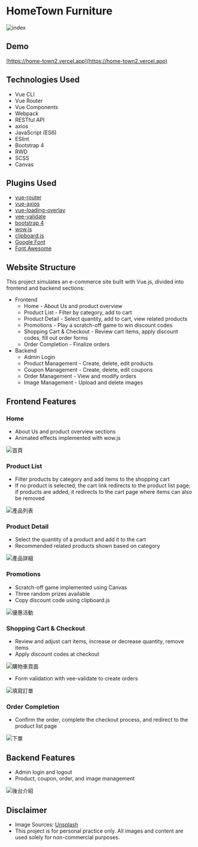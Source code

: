 # HomeTown Furniture
![index](https://user-images.githubusercontent.com/42172767/93883609-62623d00-fd14-11ea-8c4b-34e180ecba08.jpg)

## Demo
[https://home-town2.vercel.app](https://home-town2.vercel.app)

## Technologies Used
* Vue CLI
* Vue Router
* Vue Components
* Webpack
* RESTful API
* axios
* JavaScript (ES6)
* ESlint
* Bootstrap 4
* RWD
* SCSS
* Canvas

## Plugins Used
* [vue-router](https://www.npmjs.com/package/vue-router)
* [vue-axios](https://www.npmjs.com/package/vue-axios)
* [vue-loading-overlay](https://www.npmjs.com/package/vue-loading-overlay)
* [vee-validate](https://www.npmjs.com/package/vee-validate)
* [bootstrap 4](https://getbootstrap.com/)
* [wow.js](https://wowjs.uk/docs.html)
* [clipboard.js](https://clipboardjs.com/)
* [Google Font](https://fonts.google.com/)
* [Font Awesome](https://fontawesome.com/)

## Website Structure
This project simulates an e-commerce site built with Vue.js, divided into frontend and backend sections:
* Frontend
  * Home - About Us and product overview
  * Product List - Filter by category, add to cart
  * Product Detail - Select quantity, add to cart, view related products
  * Promotions - Play a scratch-off game to win discount codes
  * Shopping Cart & Checkout - Review cart items, apply discount codes, fill out order forms
  * Order Completion - Finalize orders
* Backend
  * Admin Login
  * Product Management - Create, delete, edit products
  * Coupon Management - Create, delete, edit coupons
  * Order Management - View and modify orders
  * Image Management - Upload and delete images
  
## Frontend Features
### Home
* About Us and product overview sections
* Animated effects implemented with wow.js

![首頁](https://user-images.githubusercontent.com/42172767/93671806-acf77580-fad8-11ea-8561-b982dccafa93.gif)


### Product List
* Filter products by category and add items to the shopping cart
* If no product is selected, the cart link redirects to the product list page; if products are added, it redirects to the cart page where items can also be removed

![產品列表](https://user-images.githubusercontent.com/42172767/93671039-5dae4680-fad2-11ea-94a3-9efb95d9bfd5.gif)

### Product Detail
* Select the quantity of a product and add it to the cart
* Recommended related products shown based on category

![產品詳細](https://user-images.githubusercontent.com/42172767/93671323-9b13d380-fad4-11ea-8069-a807e1e292bb.gif)

### Promotions
* Scratch-off game implemented using Canvas
* Three random prizes available
* Copy discount code using clipboard.js

![優惠活動](https://user-images.githubusercontent.com/42172767/93671380-1bd2cf80-fad5-11ea-88cf-a52c3abde9e2.gif)

### Shopping Cart & Checkout
* Review and adjust cart items, increase or decrease quantity, remove items
* Apply discount codes at checkout

![購物車頁面](https://user-images.githubusercontent.com/42172767/93671454-b3d0b900-fad5-11ea-9a99-b3d84c0a91dc.gif)

* Form validation with vee-validate to create orders

![填寫訂單](https://user-images.githubusercontent.com/42172767/93671546-73256f80-fad6-11ea-9f4c-4d3d5a73df97.gif)

### Order Completion
* Confirm the order, complete the checkout process, and redirect to the product list page

![下單](https://user-images.githubusercontent.com/42172767/93671578-b253c080-fad6-11ea-913e-8a34cda83122.gif)


## Backend Features
* Admin login and logout
* Product, coupon, order, and image management

![後台介紹](https://user-images.githubusercontent.com/42172767/93671677-a61c3300-fad7-11ea-84c2-232092eb2eb0.gif)

## Disclaimer
* Image Sources: [Unsplash](https://unsplash.com/)
* This project is for personal practice only. All images and content are used solely for non-commercial purposes.
